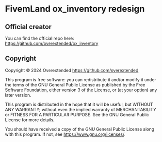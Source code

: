 # FivemLand ox_inventory redesign

## Official creator
You can find the official repo here: <https://github.com/overextended/ox_inventory>

## Copyright

Copyright © 2024 Overextended <https://github.com/overextended>

This program is free software: you can redistribute it and/or modify it under the terms of the GNU General Public License as published by the Free Software Foundation, either version 3 of the License, or (at your option) any later version.

This program is distributed in the hope that it will be useful, but WITHOUT ANY WARRANTY; without even the implied warranty of MERCHANTABILITY or FITNESS FOR A PARTICULAR PURPOSE. See the GNU General Public License for more details.

You should have received a copy of the GNU General Public License along with this program. If not, see <https://www.gnu.org/licenses/>.
